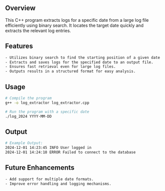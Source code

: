 ## Overview
This C++ program extracts logs for a specific date from a large log file efficiently using binary search. It locates the target date quickly and extracts the relevant log entries.

## Features
```bash
- Utilizes binary search to find the starting position of a given date efficiently.
- Extracts and saves logs for the specified date to an output file.
- Ensures fast retrieval even for large log files.
- Outputs results in a structured format for easy analysis.
```

## Usage
```bash
# Compile the program
g++ -o log_extractor log_extractor.cpp

# Run the program with a specific date
./log_2024 YYYY-MM-DD
```

## Output
```bash
# Example Output:
2024-12-01 14:23:45 INFO User logged in
2024-12-01 14:24:10 ERROR Failed to connect to the database
```

## Future Enhancements
```bash
- Add support for multiple date formats.
- Improve error handling and logging mechanisms.
```

